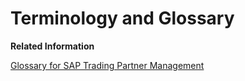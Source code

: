 <!-- loiofd1491df3bf34be391c55d95d5f9dfa1 -->

# Terminology and Glossary

**Related Information**  


 <?sap-ot O2O class="- topic/link " href="d352b138fddb4da094314eb922b4ba1a.xml" text="" desc="" xtrc="link:1" xtrf="file:/home/builder/src/dita-all/cdm1692607551357/loiocc0ab4c7365e43bbbee9eae27deb32da_en-US/src/content/localization/en-us/fd1491df3bf34be391c55d95d5f9dfa1.xml" ?> 

[Glossary for SAP Trading Partner Management](glossary-for-sap-trading-partner-management-81860a4.md "")

